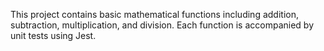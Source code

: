 This project contains basic mathematical functions including addition, subtraction, multiplication, and division. Each function is accompanied by unit tests using Jest.
